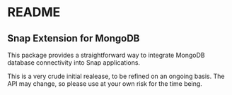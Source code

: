 README
======


Snap Extension for MongoDB
--------------------------

This package provides a straightforward way to integrate MongoDB database
connectivity into Snap applications.

This is a very crude initial realease, to be refined on an ongoing basis. The
API may change, so please use at your own risk for the time being.


